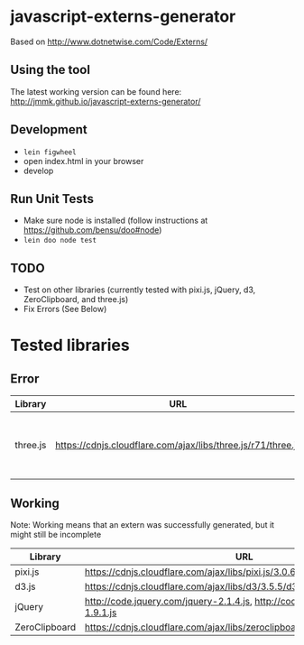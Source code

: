# javascript-externs-generator
Based on http://www.dotnetwise.com/Code/Externs/

## Using the tool
The latest working version can be found here: http://jmmk.github.io/javascript-externs-generator/

## Development
* `lein figwheel`
* open index.html in your browser
* develop

## Run Unit Tests
* Make sure node is installed (follow instructions at https://github.com/bensu/doo#node)
* `lein doo node test`

## TODO
* Test on other libraries (currently tested with pixi.js, jQuery, d3, ZeroClipboard, and three.js)
* Fix Errors (See Below)

# Tested libraries

## Error
| Library | URL | Problem
|---------|-----|--------
| three.js| https://cdnjs.cloudflare.com/ajax/libs/three.js/r71/three.js|`Uncaught TypeError: Cannot read property 'order' of undefined`

## Working
Note: Working means that an extern was successfully generated, but it might still be incomplete

| Library | URL
|---------|----
| pixi.js | https://cdnjs.cloudflare.com/ajax/libs/pixi.js/3.0.6/pixi.js
| d3.js   | https://cdnjs.cloudflare.com/ajax/libs/d3/3.5.5/d3.js
| jQuery  | http://code.jquery.com/jquery-2.1.4.js, http://code.jquery.com/jquery-1.9.1.js
| ZeroClipboard | https://cdnjs.cloudflare.com/ajax/libs/zeroclipboard/2.2.0/ZeroClipboard.js
